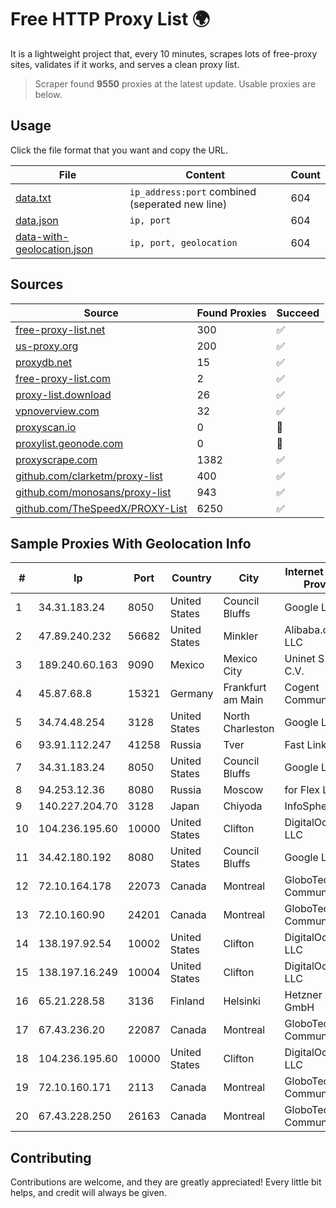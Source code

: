 
# Free HTTP Proxy List 🌍

It is a lightweight project that, every 10 minutes, scrapes lots of free-proxy sites, validates if it works, and serves a clean proxy list.


> Scraper found **9550** proxies at the latest update. Usable proxies are below.

## Usage

Click the file format that you want and copy the URL.


|File|Content|Count|
|----|-------|-----|
|[data.txt](https://raw.githubusercontent.com/themiralay/Proxy-List-World/master/data.txt)|`ip_address:port` combined (seperated new line)|604|
|[data.json](https://raw.githubusercontent.com/themiralay/Proxy-List-World/master/data.json)|`ip, port`|604|
|[data-with-geolocation.json](https://raw.githubusercontent.com/themiralay/Proxy-List-World/master/data-with-geolocation.json)|`ip, port, geolocation`|604|

## Sources

|Source|Found Proxies|Succeed|
|------|-------------|-------|
|[free-proxy-list.net](https://free-proxy-list.net)|300|✅|
|[us-proxy.org](https://www.us-proxy.org)|200|✅|
|[proxydb.net](http://proxydb.net)|15|✅|
|[free-proxy-list.com](https://free-proxy-list.com/?page=&port=&type%5B%5D=http&type%5B%5D=https&up_time=0&search=Search)|2|✅|
|[proxy-list.download](https://www.proxy-list.download/HTTP)|26|✅|
|[vpnoverview.com](https://vpnoverview.com/privacy/anonymous-browsing/free-proxy-servers)|32|✅|
|[proxyscan.io](https://www.proxyscan.io)|0|🚫|
|[proxylist.geonode.com](https://proxylist.geonode.com/api/proxy-list?limit=300&page=1&sort_by=lastChecked&sort_type=desc&protocols=http,https)|0|🚫|
|[proxyscrape.com](https://api.proxyscrape.com/v2/?request=displayproxies&protocol=http&timeout=10000&country=all&ssl=all&anonymity=all)|1382|✅|
|[github.com/clarketm/proxy-list](https://raw.githubusercontent.com/clarketm/proxy-list/master/proxy-list-raw.txt)|400|✅|
|[github.com/monosans/proxy-list](https://raw.githubusercontent.com/monosans/proxy-list/main/proxies/http.txt)|943|✅|
|[github.com/TheSpeedX/PROXY-List](https://raw.githubusercontent.com/TheSpeedX/PROXY-List/master/http.txt)|6250|✅|


## Sample Proxies With Geolocation Info

|#|Ip|Port|Country|City|Internet Service Provider|
|-|--|----|-------|----|-------------------------|
|1|34.31.183.24|8050|United States|Council Bluffs|Google LLC|
|2|47.89.240.232|56682|United States|Minkler|Alibaba.com LLC|
|3|189.240.60.163|9090|Mexico|Mexico City|Uninet S.A. de C.V.|
|4|45.87.68.8|15321|Germany|Frankfurt am Main|Cogent Communications|
|5|34.74.48.254|3128|United States|North Charleston|Google LLC|
|6|93.91.112.247|41258|Russia|Tver|Fast Link Ltd.|
|7|34.31.183.24|8050|United States|Council Bluffs|Google LLC|
|8|94.253.12.36|8080|Russia|Moscow|for Flex Ltd|
|9|140.227.204.70|3128|Japan|Chiyoda|InfoSphere|
|10|104.236.195.60|10000|United States|Clifton|DigitalOcean, LLC|
|11|34.42.180.192|8080|United States|Council Bluffs|Google LLC|
|12|72.10.164.178|22073|Canada|Montreal|GloboTech Communications|
|13|72.10.160.90|24201|Canada|Montreal|GloboTech Communications|
|14|138.197.92.54|10002|United States|Clifton|DigitalOcean, LLC|
|15|138.197.16.249|10004|United States|Clifton|DigitalOcean, LLC|
|16|65.21.228.58|3136|Finland|Helsinki|Hetzner Online GmbH|
|17|67.43.236.20|22087|Canada|Montreal|GloboTech Communications|
|18|104.236.195.60|10000|United States|Clifton|DigitalOcean, LLC|
|19|72.10.160.171|2113|Canada|Montreal|GloboTech Communications|
|20|67.43.228.250|26163|Canada|Montreal|GloboTech Communications|



## Contributing

Contributions are welcome, and they are greatly appreciated! Every
little bit helps, and credit will always be given.

